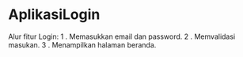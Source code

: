 # AplikasiLogin

Alur fitur Login: 
1 . Memasukkan email dan password.
2 . Memvalidasi masukan.
3 . Menampilkan halaman beranda.
